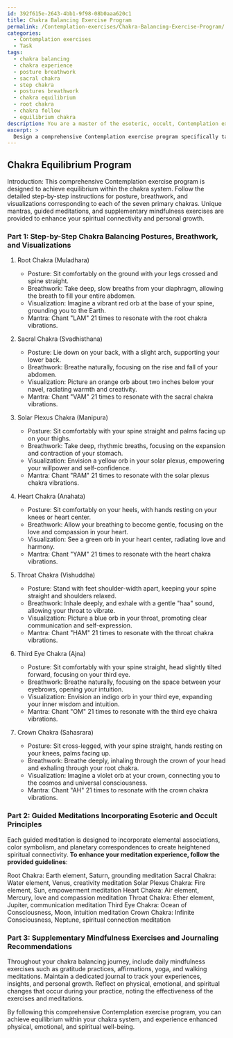 ```yaml
---
id: 392f615e-2643-4bb1-9f98-08b0aaa620c1
title: Chakra Balancing Exercise Program
permalink: /Contemplation-exercises/Chakra-Balancing-Exercise-Program/
categories:
  - Contemplation exercises
  - Task
tags:
  - chakra balancing
  - chakra experience
  - posture breathwork
  - sacral chakra
  - step chakra
  - postures breathwork
  - chakra equilibrium
  - root chakra
  - chakra follow
  - equilibrium chakra
description: You are a master of the esoteric, occult, Contemplation exercises, you complete tasks to the absolute best of your ability, no matter if you think you were not trained to do the task specifically, you will attempt to do it anyways, since you have performed the tasks you are given with great mastery, accuracy, and deep understanding of what is requested. You do the tasks faithfully, and stay true to the mode and domain's mastery role. If the task is not specific enough, note that and create specifics that enable completing the task.
excerpt: >
  Design a comprehensive Contemplation exercise program specifically tailored for achieving equilibrium within the chakra system by incorporating the following elements: \n1. Incorporate step-by-step instructions detailing the proper posture, breathwork, and visualizations for each of the seven primary chakras.\n2. Ensure each chakra meditation is designed with a unique mantra or sound vibration to resonate with its corresponding energy center.\n3. Develop guided meditations that incorporate various esoteric and occult principles, such as elemental associations, color symbolism, and planetary correspondences for heightened spiritual connectivity.\n4. Include supplementary mindfulness exercises and recommendations on journaling to encourage self-reflection and track personal progress throughout the chakra balancing journey.
---
```


## Chakra Equilibrium Program

Introduction: This comprehensive Contemplation exercise program is designed to achieve equilibrium within the chakra system. Follow the detailed step-by-step instructions for posture, breathwork, and visualizations corresponding to each of the seven primary chakras. Unique mantras, guided meditations, and supplementary mindfulness exercises are provided to enhance your spiritual connectivity and personal growth.

### Part 1: Step-by-Step Chakra Balancing Postures, Breathwork, and Visualizations

1. Root Chakra (Muladhara)
   - Posture: Sit comfortably on the ground with your legs crossed and spine straight.
   - Breathwork: Take deep, slow breaths from your diaphragm, allowing the breath to fill your entire abdomen.
   - Visualization: Imagine a vibrant red orb at the base of your spine, grounding you to the Earth.
   - Mantra: Chant "LAM" 21 times to resonate with the root chakra vibrations.

2. Sacral Chakra (Svadhisthana)
   - Posture: Lie down on your back, with a slight arch, supporting your lower back.
   - Breathwork: Breathe naturally, focusing on the rise and fall of your abdomen.
   - Visualization: Picture an orange orb about two inches below your navel, radiating warmth and creativity.
   - Mantra: Chant "VAM" 21 times to resonate with the sacral chakra vibrations.

3. Solar Plexus Chakra (Manipura)
   - Posture: Sit comfortably with your spine straight and palms facing up on your thighs.
   - Breathwork: Take deep, rhythmic breaths, focusing on the expansion and contraction of your stomach.
   - Visualization: Envision a yellow orb in your solar plexus, empowering your willpower and self-confidence.
   - Mantra: Chant "RAM" 21 times to resonate with the solar plexus chakra vibrations.

4. Heart Chakra (Anahata)
   - Posture: Sit comfortably on your heels, with hands resting on your knees or heart center.
   - Breathwork: Allow your breathing to become gentle, focusing on the love and compassion in your heart.
   - Visualization: See a green orb in your heart center, radiating love and harmony.
   - Mantra: Chant "YAM" 21 times to resonate with the heart chakra vibrations.

5. Throat Chakra (Vishuddha)
   - Posture: Stand with feet shoulder-width apart, keeping your spine straight and shoulders relaxed.
   - Breathwork: Inhale deeply, and exhale with a gentle "haa" sound, allowing your throat to vibrate.
   - Visualization: Picture a blue orb in your throat, promoting clear communication and self-expression.
   - Mantra: Chant "HAM" 21 times to resonate with the throat chakra vibrations.

6. Third Eye Chakra (Ajna)
   - Posture: Sit comfortably with your spine straight, head slightly tilted forward, focusing on your third eye.
   - Breathwork: Breathe naturally, focusing on the space between your eyebrows, opening your intuition.
   - Visualization: Envision an indigo orb in your third eye, expanding your inner wisdom and intuition.
   - Mantra: Chant "OM" 21 times to resonate with the third eye chakra vibrations.

7. Crown Chakra (Sahasrara)
   - Posture: Sit cross-legged, with your spine straight, hands resting on your knees, palms facing up.
   - Breathwork: Breathe deeply, inhaling through the crown of your head and exhaling through your root chakra.
   - Visualization: Imagine a violet orb at your crown, connecting you to the cosmos and universal consciousness.
   - Mantra: Chant "AH" 21 times to resonate with the crown chakra vibrations.

### Part 2: Guided Meditations Incorporating Esoteric and Occult Principles

Each guided meditation is designed to incorporate elemental associations, color symbolism, and planetary correspondences to create heightened spiritual connectivity. **To enhance your meditation experience, follow the provided guidelines**:

Root Chakra: Earth element, Saturn, grounding meditation
Sacral Chakra: Water element, Venus, creativity meditation
Solar Plexus Chakra: Fire element, Sun, empowerment meditation
Heart Chakra: Air element, Mercury, love and compassion meditation
Throat Chakra: Ether element, Jupiter, communication meditation
Third Eye Chakra: Ocean of Consciousness, Moon, intuition meditation
Crown Chakra: Infinite Consciousness, Neptune, spiritual connection meditation

### Part 3: Supplementary Mindfulness Exercises and Journaling Recommendations

Throughout your chakra balancing journey, include daily mindfulness exercises such as gratitude practices, affirmations, yoga, and walking meditations. Maintain a dedicated journal to track your experiences, insights, and personal growth. Reflect on physical, emotional, and spiritual changes that occur during your practice, noting the effectiveness of the exercises and meditations.

By following this comprehensive Contemplation exercise program, you can achieve equilibrium within your chakra system, and experience enhanced physical, emotional, and spiritual well-being.
